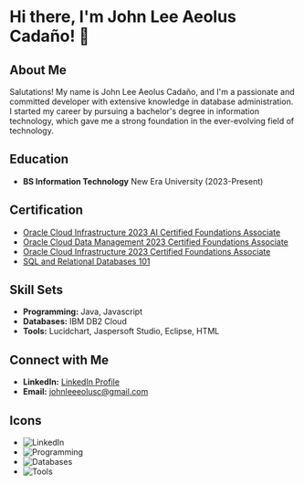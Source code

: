 # Hi there, I'm John Lee Aeolus Cadaño! 👋

## About Me
Salutations! My name is John Lee Aeolus Cadaño, and I'm a passionate and committed developer with extensive knowledge in database administration. I started my career by pursuing a bachelor's degree in information technology, which gave me a strong foundation in the ever-evolving field of technology.

## Education
- **BS Information Technology**
  New Era University (2023-Present)

## Certification
- [Oracle Cloud Infrastructure 2023 AI Certified Foundations Associate](https://catalog-education.oracle.com/pls/certview/sharebadge?id=45B94FCA3317C024DFCCA8FCAC9F8496CF62960FEFE1B8718C47A8FAC236E0F4&fbclid=IwAR0wi0xXSM8gEjXIGwOUclGqOJZSpPLxuf70B7NDUAYykgPB7XxUen3vMsw)
- [Oracle Cloud Data Management 2023 Certified Foundations Associate](https://catalog-education.oracle.com/pls/certview/sharebadge?id=45B94FCA3317C024DFCCA8FCAC9F8496CF62960FEFE1B8718C47A8FAC236E0F4&fbclid=IwAR2wmajN72I_pkmUlYfIoMeRixs1x4NUwgdob9IWDX5Urg5Jtxng-xHnT7k)
- [Oracle Cloud Infrastructure 2023 Certified Foundations Associate](https://catalog-education.oracle.com/pls/certview/sharebadge?id=8A14DB2F823A7CBF092AB30755F379FC4B812D98E5C0F2D3B9DA1DDA7ACE21A8&fbclid=IwAR1qtst7awaI9N3a_njc3zXO9XYcGP5-Fh_Y-zd3Ta3u0T9HUEgiLwA084w)
- [SQL and Relational Databases 101](https://courses.cognitiveclass.ai/certificates/0f771013e5ba40a68e437e3fe394985a)

## Skill Sets
- **Programming:** Java, Javascript
- **Databases:** IBM DB2 Cloud
- **Tools:** Lucidchart, Jaspersoft Studio, Eclipse, HTML

## Connect with Me
- **LinkedIn:** [LinkedIn Profile](https://www.linkedin.com/in/john-lee-aeolus-cada%C3%B1o-3479b32a1/)
- **Email:** johnleeeolusc@gmail.com

## Icons
- ![LinkedIn](https://fontawesome.com/icons/linkedin?style=brands)
- ![Programming](https://fontawesome.com/icons/code?style=solid)
- ![Databases](https://fontawesome.com/icons/database?style=solid)
- ![Tools](https://fontawesome.com/icons/wrench?style=solid)

